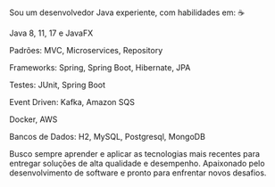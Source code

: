 
Sou um desenvolvedor Java experiente, com habilidades em: ☕

Java 8, 11, 17 e JavaFX

Padrões: MVC, Microservices, Repository

Frameworks: Spring, Spring Boot, Hibernate, JPA

Testes: JUnit, Spring Boot

Event Driven: Kafka, Amazon SQS

Docker, AWS

Bancos de Dados: H2, MySQL, Postgresql, MongoDB

Busco sempre aprender e aplicar as tecnologias mais recentes para entregar soluções de alta qualidade e desempenho. Apaixonado pelo desenvolvimento de software e pronto para enfrentar novos desafios.
